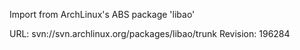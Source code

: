 Import from ArchLinux's ABS package 'libao'

URL: svn://svn.archlinux.org/packages/libao/trunk
Revision: 196284
